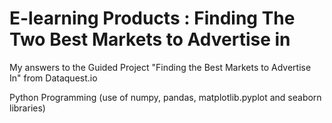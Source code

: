 # E-learning Products : Finding The Two Best Markets to Advertise in
My answers to the Guided Project "Finding the Best Markets to Advertise In" from Dataquest.io

Python Programming (use of numpy, pandas, matplotlib.pyplot and seaborn libraries)
